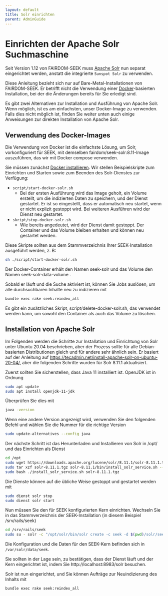 ```yaml
---
layout: default
title: Solr einrichten
parent: AdminGuide
---
```

# Einrichten der Apache Solr Suchmaschine

Seit Version 1.12 von FAIRDOM-SEEK muss [Apache Solr](https://solr.apache.org/) nun separat eingerichtet werden, anstatt die integrierte `Sunspot Solr` zu verwenden.

Diese Anleitung bezieht sich nur auf Bare-Metal-Installationen von FAIRDOM-SEEK. Er betrifft nicht die Verwendung einer [Docker](dockercomp.md)-basierten Installation, bei der die Änderungen bereits für Sie erledigt sind.

Es gibt zwei Alternativen zur Installation und Ausführung von Apache Solr. Wenn möglich, ist es am einfachsten, unser Docker-Image zu verwenden. Falls dies nicht möglich ist, finden Sie weiter unten auch einige Anweisungen zur direkten Installation von Apache Solr.

## Verwendung des Docker-Images

Die Verwendung von Docker ist die einfachste Lösung, um Solr, vorkonfiguriert für SEEK, mit demselben fairdom/seek-solr:8.11-Image auszuführen, das wir mit Docker compose verwenden.

Sie müssen zunächst [Docker installieren](https://docs.docker.com/engine/install/). Wir stellen Beispielskripte zum Einrichten und Starten sowie zum Beenden des Solr-Dienstes zur Verfügung:

- `script/start-docker-solr.sh`
    - Bei der ersten Ausführung wird das Image geholt, ein Volume erstellt, um die indizierten Daten zu speichern, und der Dienst gestartet. Er ist so eingestellt, dass er automatisch neu startet, wenn er nicht explizit gestoppt wird. Bei weiteren Ausführen wird der Dienst neu gestartet.
- `skript/stop-docker-solr.sh`
    - Wie bereits angedeutet, wird der Dienst damit gestoppt. Der Container und das Volume bleiben erhalten und können neu gestartet werden.

Diese Skripte sollten aus dem Stammverzeichnis Ihrer SEEK-Installation ausgeführt werden, z. B:
```bash
sh ./script/start-docker-solr.sh
```
Der Docker-Container erhält den Namen seek-solr und das Volume den Namen seek-solr-data-volume .

Sobald er läuft und die Suche aktiviert ist, können Sie Jobs auslösen, um alle durchsuchbaren Inhalte neu zu indizieren mit
```bash
bundle exec rake seek:reindex_all
```
Es gibt ein zusätzliches Skript, script/delete-docker-solr.sh, das verwendet werden kann, um sowohl den Container als auch das Volume zu löschen.

## Installation von Apache Solr

Im Folgenden werden die Schritte zur Installation und Einrichtung von Solr unter Ubuntu 20.04 beschrieben, aber der Prozess sollte für alle Debian-basierten Distributionen gleich und für andere sehr ähnlich sein. Er basiert auf der Anleitung auf https://tecadmin.net/install-apache-solr-on-ubuntu-20-04/, aber die folgenden Schritte wurden für Solr 8.11.1 aktualisiert.

Zuerst sollten Sie sicherstellen, dass Java 11 installiert ist. OpenJDK ist in Ordnung
```bash
sudo apt update
sudo apt install openjdk-11-jdk
```
Überprüfen Sie dies mit
```bash
java -version
```
Wenn eine andere Version angezeigt wird, verwenden Sie den folgenden Befehl und wählen Sie die Nummer für die richtige Version
```bash
sudo update-alternatives --config java
```
Der nächste Schritt ist das Herunterladen und Installieren von Solr in /opt/ und das Einrichten als Dienst
```bash
cd /opt
sudo wget https://downloads.apache.org/lucene/solr/8.11.1/solr-8.11.1.tgz
sudo tar xzf solr-8.11.1.tgz solr-8.11.1/bin/install_solr_service.sh --strip-components=2
sudo bash ./install_solr_service.sh solr-8.11.1.tgz
```
Die Dienste können auf die übliche Weise gestoppt und gestartet werden mit
```bash
sudo dienst solr stop
sudo dienst solr start
```
Nun müssen Sie den für SEEK konfigurierten Kern einrichten. Wechseln Sie in das Stammverzeichnis der SEEK-Installation (in diesem Beispiel /srv/rails/seek)
```bash
cd /srv/rails/seek
sudo su - solr -c "/opt/solr/bin/solr create -c seek -d $(pwd)/solr/seek/conf"
```

Die Konfiguration und die Daten für den SEEK-Kern befinden sich in `/var/solr/data/seek`.

Sie sollten in der Lage sein, zu bestätigen, dass der Dienst läuft und der Kern eingerichtet ist, indem Sie http://localhost:8983/solr besuchen.

Solr ist nun eingerichtet, und Sie können Aufträge zur Neuindizierung des Inhalts mit
```bash
bundle exec rake seek:reindex_all
```
